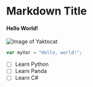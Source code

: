 # Markdown Title
#### Hello World!

![Image of Yaktocat](https://octodex.github.com/images/yaktocat.png)

``` javascript
var myVar = "Hello, world!";
```
- [ ] Learn Python
- [ ] Learn Panda
- [ ] Learn C#
